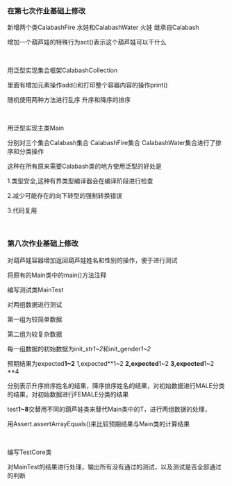 ### 在第七次作业基础上修改

新增两个类CalabashFire 水娃和CalabashWater 火娃 继承自Calabash

增加一个葫芦娃的特殊行为act()表示这个葫芦娃可以干什么

</br>

用泛型实现集合框架CalabashCollection<T extends Calabash>

里面有增加元素操作add()和打印整个容器内容的操作print()

随机使用两种方法进行乱序 升序和降序的排序

</br>

用泛型实现主类Main<T extends Calabash>

分别对三个集合Calabash集合 CalabashFire集合 CalabashWater集合进行了排序和分类操作

这种在所有原来需要Calabash类的地方使用泛型<T extends Calabash>的好处是

1.类型安全,这种有界类型编译器会在编译阶段进行检查

2.减少可能存在的向下转型的强制转换错误

3.代码复用

</br>

### 第八次作业基础上修改

对葫芦娃容器增加返回葫芦娃姓名和性别的操作，便于进行测试

将原有的Main类中的main()方法注释

编写测试类MainTest

对两组数据进行测试

第一组为较简单数据

第二组为较复杂数据

每一组数据的初始数据为init_str*1~2*和init_gender*1~2*

预期结果为expected**1~2** 1,expected**1~2 **2,expected**1~2 **3,expected**1~2 **4

分别表示升序排序姓名的结果，降序排序姓名的结果，对初始数据进行MALE分类的结果，对初始数据进行FEMALE分类的结果

test**1~8**交替用不同的葫芦娃类来替代Main类中的T，进行两组数据的处理，

用Assert.assertArrayEquals()来比较预期结果与Main类的计算结果

<br>

编写TestCore类

对MainTest的结果进行处理，输出所有没有通过的测试，以及测试是否全部通过的判断